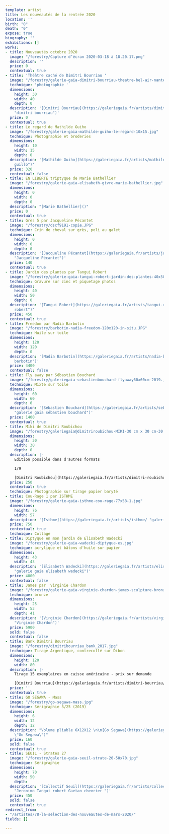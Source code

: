 ```yaml
---
template: artist
title: Les nouveautés de la rentrée 2020
location: ''
birth: "0"
death: "0"
expose: true
biography: ''
exhibitions: []
works:
- title: Nouveautés octobre 2020
  image: "/forestry/Capture d’écran 2020-03-18 à 18.20.17.png"
  description: ''
  price: 0
  contextual: true
- title: 'Théâtre caché de Dimitri Bourriau '
  image: "/forestry/galerie-gaia-dimitri-bourriau-theatre-bel-air-nantes.jpg"
  technique: 'photographie '
  dimensions:
    height: 30
    width: 40
    depth: 0
  description: '[Dimitri Bourriau](https://galeriegaia.fr/artists/dimitri-bourriau/
    "dimitri bourriau")'
  price: 0
  contextual: true
- title: Le regard de Mathilde Guiho
  image: "/forestry/galerie-gaia-mathilde-guiho-le-regard-10x15.jpg"
  technique: Photographie et broderies
  dimensions:
    height: 10
    width: 15
    depth: 0
  description: '[Mathilde Guiho](https://galeriegaia.fr/artists/mathilde-guiho/ "mathilde
    guillo")'
  price: 320
  contextual: false
- title: EN LIBERTE triptyque de Marie Bathellier
  image: "/forestry/galerie-gaia-elisabeth-givre-marie-bathellier.jpg"
  dimensions:
    height: 0
    width: 0
    depth: 0
  description: "[Marie Bathellier]()"
  price: 0
  contextual: true
- title: Grès 5 par Jacqueline Pécantet
  image: "/forestry/dscf9191-copie.JPG"
  technique: Crin de cheval sur grès, poli au galet
  dimensions:
    height: 0
    width: 0
    depth: 0
  description: '[Jacqueline Pécantet](https://galeriegaia.fr/artists/jacqueline-pecantet/
    "Jacqueline Pécantet")'
  price: 140
  contextual: true
- title: Jardin des plantes par Tangui Robert
  image: "/forestry/galerie-gaia-tangui-robert-jardin-des-plantes-40x50.jpg"
  technique: Gravure sur zinc et piquetage photos
  dimensions:
    height: 40
    width: 50
    depth: 0
  description: '[Tangui Robert](https://galeriegaia.fr/artists/tangui-robert/ "Tangui
    robert")'
  price: 450
  contextual: true
- title: Freedom par Nadia Barbotin
  image: "/forestry/barbotin-nadia-freedom-120x120-in-situ.JPG"
  technique: Huile sur toile
  dimensions:
    height: 120
    width: 120
    depth: 0
  description: '[Nadia Barbotin](https://galeriegaia.fr/artists/nadia-barbotin/ "nadia
    barbotin")'
  price: 4400
  contextual: false
- title: Fly away par Sébastien Bouchard
  image: "/forestry/galeriegaia-sebastienbouchard-flyaway60x60cm-2019.jpeg"
  technique: Mixte sur toile
  dimensions:
    height: 60
    width: 60
    depth: 0
  description: '[Sébastien Bouchard](https://galeriegaia.fr/artists/sebastien-bouchard/
    "galerie gaia sébastien bouchard")'
  price: 1400
  contextual: true
- title: Miki de Dimitri Roubichou
  image: "/forestry/galeriegaia@dimitriroubichou-MIKI-30 cm x 30 cm-30 tirages.jpg"
  dimensions:
    height: 30
    width: 30
    depth: 0
  description: |-
    Edition possible dans d'autres formats

    1/9

    [Dimitri Roubichou](https://galeriegaia.fr/artists/dimitri-roubichou/ "Dimitri Roubichou")
  price: 250
  contextual: true
  technique: Photographie sur tirage papier baryté
- title: Cou-Rage 1 par ISTHME
  image: "/forestry/galerie-gaia-isthme-cou-rage-77x58-1.jpg"
  dimensions:
    height: 76
    width: 57
  description: '[Isthme](https://galeriegaia.fr/artists/isthme/ "galerie gaia isthme")'
  price: 750
  contextual: true
  technique: Collage
- title: Diptyque en mon jardin de Elisabeth Wadecki
  image: "/forestry/galerie-gaia-wadecki-diptyque-es.jpg"
  technique: acrylique et bâtons d'huile sur papier
  dimensions:
    height: 43
    width: 43
  description: '[Elisabeth Wadecki](https://galeriegaia.fr/artists/elisabeth-wadecki/
    "galerie gaia elisabeth wadecki")'
  price: 4000
  contextual: false
- title: James par  Virginie Chardon
  image: "/forestry/galerie-gaia-virginie-chardon-james-sculpture-bronze-arradon.jpg"
  technique: bronze
  dimensions:
    height: 25
    width: 53
    depth: 41
  description: '[Virginie Chardon](https://galeriegaia.fr/artists/virginie-chardon/
    "Virginie Chardon")'
  price: 5900
  sold: false
  contextual: false
- title: Bank Dimitri Bourriau
  image: "/forestry/dimitribourriau_bank_2017.jpg"
  technique: Tirage Argentique, contrecollé sur Dibon
  dimensions:
    height: 120
    width: 80
  description: |-
    Tirage 15 exemplaires en caisse américaine - prix sur demande

    [Dimitri Bourriau](https://galeriegaia.fr/artists/dimitri-bourriau/ "Dimitri Bourriau")
  price: ''
  contextual: true
- title: GO SEGAWA - Mass
  image: "/forestry/go-segawa-mass.jpg"
  technique: Sérigraphie 3/25 (2019)
  dimensions:
    height: 6
    width: 12
    depth: 12
  description: "Volume pliable 6X12X12 \n\n[Go Segawa](https://galeriegaia.fr/artists/go-segawa/
    \"Go Segawa\")"
  price: 160
  sold: false
  contextual: true
- title: SEUIL - Strates 27
  image: "/forestry/galerie-gaia-seuil-strate-20-50x70.jpg"
  technique: Sérigraphie
  dimensions:
    height: 70
    width: 50
    depth: 
  description: '[Collectif Seuil](https://galeriegaia.fr/artists/collectif-jeronimo-gaetan-chevrier-tangui-robert/
    "Jeronimo Tangui robert Gaetan chevrier ")'
  price: 450
  sold: false
  contextual: true
redirect_from:
- "/artistes/78-la-selection-des-nouveautes-de-mars-2020/"
fields: []

---
```

